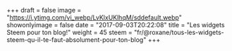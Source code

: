 +++
draft = false
image = "https://i.ytimg.com/vi_webp/LvKlxUKlhqM/sddefault.webp"
showonlyimage = false
date = "2017-09-03T20:22:08"
title = "Les widgets Steem pour ton blog!"
weight = 45
steem = "fr/@roxane/tous-les-widgets-steem-qu-il-te-faut-absolument-pour-ton-blog"
+++

<!--more-->
